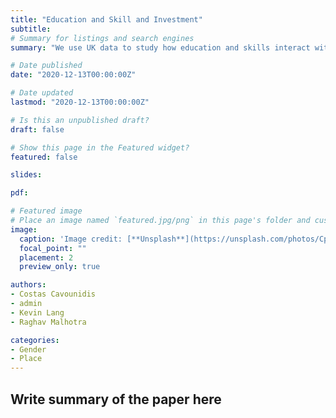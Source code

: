 ```yaml
---
title: "Education and Skill and Investment"
subtitle: 
# Summary for listings and search engines
summary: "We use UK data to study how education and skills interact with technological change"

# Date published
date: "2020-12-13T00:00:00Z"

# Date updated
lastmod: "2020-12-13T00:00:00Z"

# Is this an unpublished draft?
draft: false

# Show this page in the Featured widget?
featured: false

slides:

pdf:

# Featured image
# Place an image named `featured.jpg/png` in this page's folder and customize its options here.
image:
  caption: 'Image credit: [**Unsplash**](https://unsplash.com/photos/CpkOjOcXdUY)'
  focal_point: ""
  placement: 2
  preview_only: true

authors:
- Costas Cavounidis
- admin
- Kevin Lang
- Raghav Malhotra

categories:
- Gender
- Place
---
```


## Write summary of the paper here

